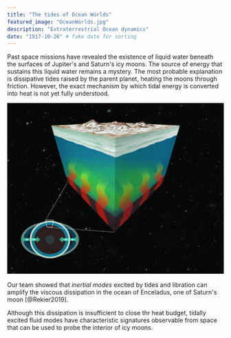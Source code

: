 ```yaml
---
title: "The tides of Ocean Worlds"
featured_image: "OceanWorlds.jpg"
description: "Extraterrestrial Ocean dynamics"
date: "1917-10-26" # fake date for sorting
---
```


Past space missions have revealed the existence of liquid water beneath the surfaces of Jupiter's and Saturn's icy moons. The source of energy that sustains this liquid water remains a mystery. The most probable explanation is dissipative tides raised by the parent planet, heating the moons through friction. However, the exact mechanism by which tidal energy is converted into heat is not yet fully understood.

![Tidal forcing of extraterrestrial oceans](/images/OceanWorlds.jpg "Tides heat icy moons oceans through periodic stretching and bending of their solid layers (Illustration after May Jernigan).")

Our team showed that *inertial modes* excited by tides and libration can amplify the viscous dissipation in the ocean of Enceladus, one of Saturn's moon [@Rekier2019]. 

Although this dissipation is insufficient to close thr heat budget, tidally excited fluid modes have characteristic signatures observable from space that can be used to probe the interior of icy moons.
